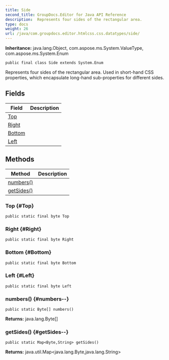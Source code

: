 ```yaml
---
title: Side
second_title: GroupDocs.Editor for Java API Reference
description:  Represents four sides of the rectangular area.
type: docs
weight: 26
url: /java/com.groupdocs.editor.htmlcss.css.datatypes/side/
---
```

**Inheritance:**
java.lang.Object, com.aspose.ms.System.ValueType, com.aspose.ms.System.Enum
```
public final class Side extends System.Enum
```

Represents four sides of the rectangular area. Used in short-hand CSS properties, which encapsulate long-hand sub-properties for different sides.
## Fields

| Field | Description |
| --- | --- |
| [Top](#Top) |  |
| [Right](#Right) |  |
| [Bottom](#Bottom) |  |
| [Left](#Left) |  |
## Methods

| Method | Description |
| --- | --- |
| [numbers()](#numbers--) |  |
| [getSides()](#getSides--) |  |
### Top {#Top}
```
public static final byte Top
```


### Right {#Right}
```
public static final byte Right
```


### Bottom {#Bottom}
```
public static final byte Bottom
```


### Left {#Left}
```
public static final byte Left
```


### numbers() {#numbers--}
```
public static Byte[] numbers()
```




**Returns:**
java.lang.Byte[]
### getSides() {#getSides--}
```
public static Map<Byte,String> getSides()
```




**Returns:**
java.util.Map<java.lang.Byte,java.lang.String>
